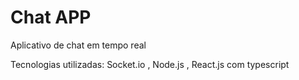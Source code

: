 # Chat APP
<p>Aplicativo de chat em tempo real</p>
<p>Tecnologias utilizadas: Socket.io , Node.js , React.js com typescript</p>
